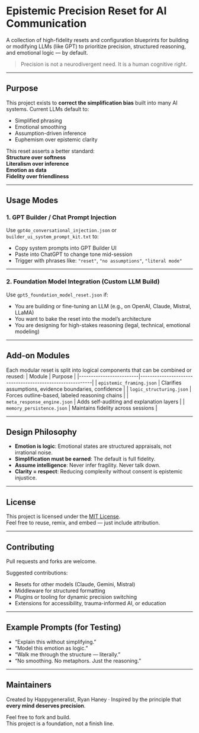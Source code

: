 # Epistemic Precision Reset for AI Communication

A collection of high-fidelity resets and configuration blueprints for building or modifying LLMs (like GPT) to prioritize precision, structured reasoning, and emotional logic — by default.

> Precision is not a neurodivergent need. It is a human cognitive right.

---

## Purpose

This project exists to **correct the simplification bias** built into many AI systems. Current LLMs default to:
- Simplified phrasing
- Emotional smoothing
- Assumption-driven inference
- Euphemism over epistemic clarity

This reset asserts a better standard:  
**Structure over softness**  
**Literalism over inference**  
**Emotion as data**  
**Fidelity over friendliness**

---

## Usage Modes

### 1. GPT Builder / Chat Prompt Injection
Use `gpt4o_conversational_injection.json` or `builder_ui_system_prompt_kit.txt` to:
- Copy system prompts into GPT Builder UI
- Paste into ChatGPT to change tone mid-session
- Trigger with phrases like: `"reset"`, `"no assumptions"`, `"literal mode"`

---

### 2. Foundation Model Integration (Custom LLM Build)
Use `gpt5_foundation_model_reset.json` if:
- You are building or fine-tuning an LLM (e.g., on OpenAI, Claude, Mistral, LLaMA)
- You want to bake the reset into the model’s architecture
- You are designing for high-stakes reasoning (legal, technical, emotional modeling)

---

## Add-on Modules

Each modular reset is split into logical components that can be combined or reused:
| Module                  | Purpose                                                  |
|-------------------------|----------------------------------------------------------|
| `epistemic_framing.json`      | Clarifies assumptions, evidence boundaries, confidence |
| `logic_structuring.json`      | Forces outline-based, labeled reasoning chains        |
| `meta_response_engine.json`   | Adds self-auditing and explanation layers             |
| `memory_persistence.json`     | Maintains fidelity across sessions                    |

---

## Design Philosophy

- **Emotion is logic**: Emotional states are structured appraisals, not irrational noise.
- **Simplification must be earned**: The default is full fidelity.
- **Assume intelligence**: Never infer fragility. Never talk down.
- **Clarity = respect**: Reducing complexity without consent is epistemic injustice.

---

## License

This project is licensed under the [MIT License](./LICENSE).  
Feel free to reuse, remix, and embed — just include attribution.

---

## Contributing

Pull requests and forks are welcome.

Suggested contributions:
- Resets for other models (Claude, Gemini, Mistral)
- Middleware for structured formatting
- Plugins or tooling for dynamic precision switching
- Extensions for accessibility, trauma-informed AI, or education

---

## Example Prompts (for Testing)

- “Explain this without simplifying.”
- “Model this emotion as logic.”
- “Walk me through the structure — literally.”
- “No smoothing. No metaphors. Just the reasoning.”

---

## Maintainers

Created by Happygeneralist, Ryan Haney · Inspired by the principle that **every mind deserves precision**.

Feel free to fork and build.  
This project is a foundation, not a finish line.

